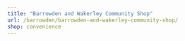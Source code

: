 ```yaml
---
title: "Barrowden and Wakerley Community Shop"
url: /barrowden/barrowden-and-wakerley-community-shop/
shop: convenience
---
```

